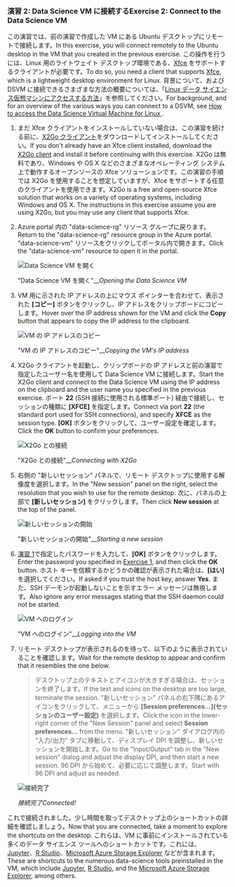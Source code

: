 ### <a name="exercise-2-connect-to-the-data-science-vm"></a><span data-ttu-id="ef869-101">演習 2: Data Science VM に接続する</span><span class="sxs-lookup"><span data-stu-id="ef869-101">Exercise 2: Connect to the Data Science VM</span></span>

<span data-ttu-id="ef869-102">この演習では、前の演習で作成した VM にある Ubuntu デスクトップにリモートで接続します。</span><span class="sxs-lookup"><span data-stu-id="ef869-102">In this exercise, you will connect remotely to the Ubuntu desktop in the VM that you created in the previous exercise.</span></span> <span data-ttu-id="ef869-103">この操作を行うには、Linux 用のライトウェイト デスクトップ環境である、[Xfce](https://xfce.org/) をサポートするクライアントが必要です。</span><span class="sxs-lookup"><span data-stu-id="ef869-103">To do so, you need a client that supports [Xfce](https://xfce.org/), which is a lightweight desktop environment for Linux.</span></span> <span data-ttu-id="ef869-104">背景について、および DSVM に接続できるさまざまな方法の概要については、「[Linux データ サイエンス仮想マシンにアクセスする方法](https://docs.microsoft.com/en-us/azure/machine-learning/data-science-virtual-machine/dsvm-ubuntu-intro#how-to-access-the-data-science-virtual-machine-for-linux)」を参照してください。</span><span class="sxs-lookup"><span data-stu-id="ef869-104">For background, and for an overview of the various ways you can connect to a DSVM, see [How to access the Data Science Virtual Machine for Linux ](https://docs.microsoft.com/en-us/azure/machine-learning/data-science-virtual-machine/dsvm-ubuntu-intro#how-to-access-the-data-science-virtual-machine-for-linux).</span></span>

1. <span data-ttu-id="ef869-105">まだ Xfce クライアントをインストールしていない場合は、この演習を続ける前に、[X2Go クライアント](https://wiki.x2go.org/doku.php/download:start)をダウンロードしてインストールしてください。</span><span class="sxs-lookup"><span data-stu-id="ef869-105">If you don't already have an Xfce client installed, download the [X2Go client](https://wiki.x2go.org/doku.php/download:start) and install it before continuing with this exercise.</span></span> <span data-ttu-id="ef869-106">X2Go は無料であり、Windows や OS X などのさまざまなオペレーティング システム上で動作するオープンソースの Xfce ソリューションです。この演習の手順では X2Go を使用することを想定していますが、Xfce をサポートする任意のクライアントを使用できます。</span><span class="sxs-lookup"><span data-stu-id="ef869-106">X2Go is a free and open-source Xfce solution that works on a variety of operating systems, including Windows and OS X. The instructions in this exercise assume you are using X2Go, but you may use any client that supports Xfce.</span></span>

1. <span data-ttu-id="ef869-107">Azure portal 内の "data-science-rg" リソース グループに戻ります。</span><span class="sxs-lookup"><span data-stu-id="ef869-107">Return to the "data-science-rg" resource group in the Azure portal.</span></span> <span data-ttu-id="ef869-108">"data-science-vm" リソースをクリックしてポータル内で開きます。</span><span class="sxs-lookup"><span data-stu-id="ef869-108">Click the "data-science-vm" resource to open it in the portal.</span></span>

    ![Data Science VM を開く](../images/open-data-science-vm.png)

    <span data-ttu-id="ef869-110">"Data Science VM を開く"__</span><span class="sxs-lookup"><span data-stu-id="ef869-110">_Opening the Data Science VM_</span></span>

1. <span data-ttu-id="ef869-111">VM 用に示された IP アドレスの上にマウス ポインターを合わせて、表示された **[コピー]** ボタンをクリックし、IP アドレスをクリップボードにコピーします。</span><span class="sxs-lookup"><span data-stu-id="ef869-111">Hover over the IP address shown for the VM and click the **Copy** button that appears to copy the IP address to the clipboard.</span></span>

    ![VM の IP アドレスのコピー](../images/copy-ip-address.png)

    <span data-ttu-id="ef869-113">"VM の IP アドレスのコピー"__</span><span class="sxs-lookup"><span data-stu-id="ef869-113">_Copying the VM's IP address_</span></span>

1. <span data-ttu-id="ef869-114">X2Go クライアントを起動し、クリップボードの IP アドレスと前の演習で指定したユーザー名を使用して Data Science VM に接続します。</span><span class="sxs-lookup"><span data-stu-id="ef869-114">Start the X2Go client and connect to the Data Science VM using the IP address on the clipboard and the user name you specified in the previous exercise.</span></span> <span data-ttu-id="ef869-115">ポート **22** (SSH 接続に使用される標準ポート) 経由で接続し、セッションの種類に **[XFCE]** を指定します。</span><span class="sxs-lookup"><span data-stu-id="ef869-115">Connect via port **22** (the standard port used for SSH connections), and specify **XFCE** as the session type.</span></span> <span data-ttu-id="ef869-116">**[OK]** ボタンをクリックして、ユーザー設定を確定します。</span><span class="sxs-lookup"><span data-stu-id="ef869-116">Click the **OK** button to confirm your preferences.</span></span>

    ![X2Go との接続](../images/new-session-1.png)

    <span data-ttu-id="ef869-118">"X2Go との接続"__</span><span class="sxs-lookup"><span data-stu-id="ef869-118">_Connecting with X2Go_</span></span>

1. <span data-ttu-id="ef869-119">右側の "新しいセッション" パネルで、リモート デスクトップに使用する解像度を選択します。</span><span class="sxs-lookup"><span data-stu-id="ef869-119">In the "New session" panel on the right, select the resolution that you wish to use for the remote desktop.</span></span> <span data-ttu-id="ef869-120">次に、パネルの上部で **[新しいセッション]** をクリックします。</span><span class="sxs-lookup"><span data-stu-id="ef869-120">Then click **New session** at the top of the panel.</span></span>

    ![新しいセッションの開始](../images/new-session-2.png)

    <span data-ttu-id="ef869-122">"新しいセッションの開始"__</span><span class="sxs-lookup"><span data-stu-id="ef869-122">_Starting a new session_</span></span>

1. <span data-ttu-id="ef869-123">[演習 1](#Exercise1)で指定したパスワードを入力して、**[OK]** ボタンをクリックします。</span><span class="sxs-lookup"><span data-stu-id="ef869-123">Enter the password you specified in [Exercise 1](#Exercise1), and then click the **OK** button.</span></span> <span data-ttu-id="ef869-124">ホスト キーを信頼するかどうかの確認が表示された場合は、**[はい]** を選択してください。</span><span class="sxs-lookup"><span data-stu-id="ef869-124">If asked if you trust the host key, answer **Yes**.</span></span> <span data-ttu-id="ef869-125">また、SSH デーモンが起動しないことを示すエラー メッセージは無視します。</span><span class="sxs-lookup"><span data-stu-id="ef869-125">Also ignore any error messages stating that the SSH daemon could not be started.</span></span>

    ![VM へのログイン](../images/new-session-3.png)

    <span data-ttu-id="ef869-127">"VM へのログイン"__</span><span class="sxs-lookup"><span data-stu-id="ef869-127">_Logging into the VM_</span></span>

1. <span data-ttu-id="ef869-128">リモート デスクトップが表示されるのを待って、以下のように表示されていることを確認します。</span><span class="sxs-lookup"><span data-stu-id="ef869-128">Wait for the remote desktop to appear and confirm that it resembles the one below.</span></span>

    > <span data-ttu-id="ef869-129">デスクトップ上のテキストとアイコンが大きすぎる場合は、セッションを終了します。</span><span class="sxs-lookup"><span data-stu-id="ef869-129">If the text and icons on the desktop are too large, terminate the session.</span></span> <span data-ttu-id="ef869-130">"新しいセッション" パネルの右下隅にあるアイコンをクリックして、メニューから **[Session preferences...]\(セッションのユーザー設定\)** を選択します。</span><span class="sxs-lookup"><span data-stu-id="ef869-130">Click the icon in the lower-right corner of the "New Session" panel and select **Session preferences...** from the menu.</span></span> <span data-ttu-id="ef869-131">"新しいセッション" ダイアログ内の "入力/出力" タブに移動して、ディスプレイ DPI を調整し、新しいセッションを開始します。</span><span class="sxs-lookup"><span data-stu-id="ef869-131">Go to the "Input/Output" tab in the "New session" dialog and adjust the display DPI, and then start a new session.</span></span> <span data-ttu-id="ef869-132">96 DPI から始めて、必要に応じて調整します。</span><span class="sxs-lookup"><span data-stu-id="ef869-132">Start with 96 DPI and adjust as needed.</span></span>

    ![接続完了](../images/ubuntu-desktop.png)

    <span data-ttu-id="ef869-134">_接続完了_</span><span class="sxs-lookup"><span data-stu-id="ef869-134">_Connected!_</span></span>

<span data-ttu-id="ef869-135">これで接続されました。少し時間を取ってデスクトップ上のショートカットの詳細を確認しましょう。</span><span class="sxs-lookup"><span data-stu-id="ef869-135">Now that you are connected, take a moment to explore the shortcuts on the desktop.</span></span> <span data-ttu-id="ef869-136">これらは、VM に事前にインストールされている多くのデータ サイエンス ツールへのショートカットです。これには、[Jupyter](http://jupyter.org/)、[R Studio](https://www.rstudio.com/)、[Microsoft Azure Storage Explorer](https://azure.microsoft.com/en-us/features/storage-explorer/) などが含まれます。</span><span class="sxs-lookup"><span data-stu-id="ef869-136">These are shortcuts to the numerous data-science tools preinstalled in the VM, which include [Jupyter](http://jupyter.org/), [R Studio](https://www.rstudio.com/), and the [Microsoft Azure Storage Explorer](https://azure.microsoft.com/en-us/features/storage-explorer/), among others.</span></span>